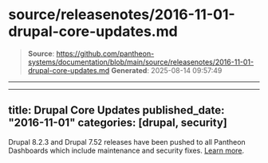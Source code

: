 # source/releasenotes/2016-11-01-drupal-core-updates.md

> **Source**: https://github.com/pantheon-systems/documentation/blob/main/source/releasenotes/2016-11-01-drupal-core-updates.md
> **Generated**: 2025-08-14 09:57:49

---

---
title: Drupal Core Updates
published_date: "2016-11-01"
categories: [drupal, security]
---
Drupal 8.2.3 and Drupal 7.52 releases have been pushed to all Pantheon Dashboards which include maintenance and security fixes.  [Learn more](https://www.drupal.org/blog/drupal-823-and-752-released).
